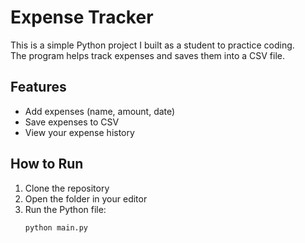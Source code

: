 # Expense Tracker
This is a simple Python project I built as a student to practice coding.  
The program helps track expenses and saves them into a CSV file.  

## Features
- Add expenses (name, amount, date)  
- Save expenses to CSV  
- View your expense history  

## How to Run
1. Clone the repository  
2. Open the folder in your editor  
3. Run the Python file:
   ```bash
   python main.py
